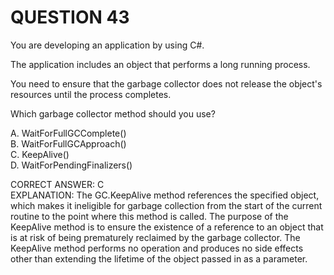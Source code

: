 # QUESTION 43

You are developing an application by using C#.   

The application includes an object that performs a long running process.   

You need to ensure that the garbage collector does not release the object's resources until the process
completes.

Which garbage collector method should you use?

A. WaitForFullGCComplete()     
B. WaitForFullGCApproach()     
C. KeepAlive()     
D. WaitForPendingFinalizers()     

CORRECT ANSWER: C    
EXPLANATION: The GC.KeepAlive method references the specified object, which makes it ineligible for garbage collection from
the start of the current routine to the point where this method is called.
The purpose of the KeepAlive method is to ensure the existence of a reference to an object that is at risk of
being prematurely reclaimed by the garbage collector.
The KeepAlive method performs no operation and produces no side effects other than extending the lifetime of
the object passed in as a parameter.